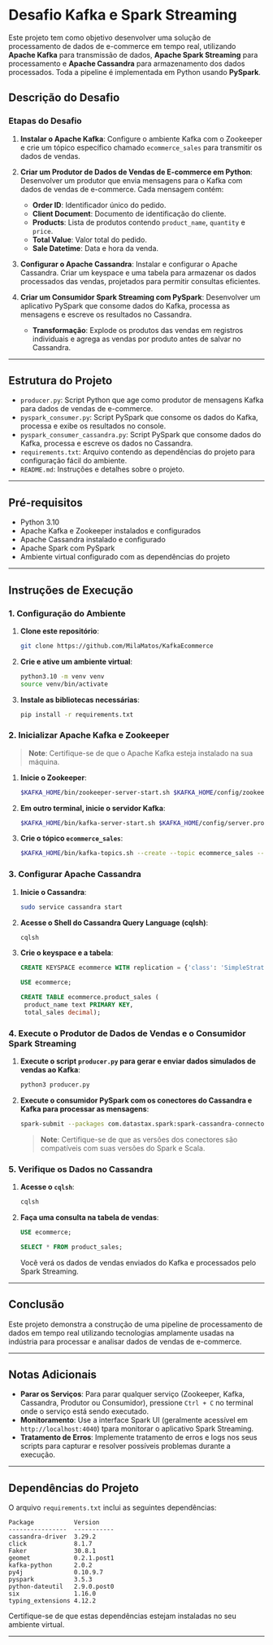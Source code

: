 # Desafio Kafka e Spark Streaming

Este projeto tem como objetivo desenvolver uma solução de processamento de dados de e-commerce em tempo real, utilizando **Apache Kafka** para transmissão de dados, **Apache Spark Streaming** para processamento e **Apache Cassandra** para armazenamento dos dados processados. Toda a pipeline é implementada em Python usando **PySpark**.

## Descrição do Desafio

### Etapas do Desafio

1. **Instalar o Apache Kafka**: Configure o ambiente Kafka com o Zookeeper e crie um tópico específico chamado `ecommerce_sales` para transmitir os dados de vendas.

2. **Criar um Produtor de Dados de Vendas de E-commerce em Python**: Desenvolver um produtor que envia mensagens para o Kafka com dados de vendas de e-commerce. Cada mensagem contém:
   - **Order ID**: Identificador único do pedido.
   - **Client Document**: Documento de identificação do cliente.
   - **Products**: Lista de produtos contendo `product_name`, `quantity` e `price`.
   - **Total Value**: Valor total do pedido.
   - **Sale Datetime**: Data e hora da venda.

3. **Configurar o Apache Cassandra**: Instalar e configurar o Apache Cassandra. Criar um keyspace e uma tabela para armazenar os dados processados das vendas, projetados para permitir consultas eficientes.

4. **Criar um Consumidor Spark Streaming com PySpark**: Desenvolver um aplicativo PySpark que consome dados do Kafka, processa as mensagens e escreve os resultados no Cassandra. 
   - **Transformação**: Explode os produtos das vendas em registros individuais e agrega as vendas por produto antes de salvar no Cassandra.

---

## Estrutura do Projeto

- `producer.py`: Script Python que age como produtor de mensagens Kafka para dados de vendas de e-commerce.
- `pyspark_consumer.py`: Script PySpark que consome os dados do Kafka, processa e exibe os resultados no console.
- `pyspark_consumer_cassandra.py`: Script PySpark que consome dados do Kafka, processa e escreve os dados no Cassandra.
- `requirements.txt`: Arquivo contendo as dependências do projeto para configuração fácil do ambiente.
- `README.md`: Instruções e detalhes sobre o projeto.

---

## Pré-requisitos

- Python 3.10
- Apache Kafka e Zookeeper instalados e configurados
- Apache Cassandra instalado e configurado
- Apache Spark com PySpark
- Ambiente virtual configurado com as dependências do projeto

---

## Instruções de Execução

### 1. Configuração do Ambiente

1. **Clone este repositório**:
   ```bash
   git clone https://github.com/MilaMatos/KafkaEcommerce
   ```
2. **Crie e ative um ambiente virtual**:
   ```bash
   python3.10 -m venv venv
   source venv/bin/activate
   ```
3. **Instale as bibliotecas necessárias**:
   ```bash
   pip install -r requirements.txt
   ```

### 2. Inicializar Apache Kafka e Zookeeper

> **Note**: Certifique-se de que o Apache Kafka esteja instalado na sua máquina.

1. **Inicie o Zookeeper**:
   ```bash
   $KAFKA_HOME/bin/zookeeper-server-start.sh $KAFKA_HOME/config/zookeeper.properties
   ```
2. **Em outro terminal, inicie o servidor Kafka**:
   ```bash
   $KAFKA_HOME/bin/kafka-server-start.sh $KAFKA_HOME/config/server.properties
   ```
3. **Crie o tópico `ecommerce_sales`**:
   ```bash
   $KAFKA_HOME/bin/kafka-topics.sh --create --topic ecommerce_sales --bootstrap-server localhost:9092 --partitions 1 --replication-factor 1
   ```

### 3. Configurar Apache Cassandra

1. **Inicie o Cassandra**:
   ```bash
   sudo service cassandra start
   ```
2. **Acesse o Shell do Cassandra Query Language (cqlsh)**:
   ```bash
   cqlsh
   ```
3. **Crie o keyspace e a tabela**:
   ```sql
   CREATE KEYSPACE ecommerce WITH replication = {'class': 'SimpleStrategy', 'replication_factor': 1};

   USE ecommerce;

   CREATE TABLE ecommerce.product_sales (
    product_name text PRIMARY KEY,
    total_sales decimal);
   ```

### 4. Execute o Produtor de Dados de Vendas e o Consumidor Spark Streaming

1. **Execute o script  `producer.py` para gerar e enviar dados simulados de vendas ao Kafka**:
   ```bash
   python3 producer.py
   ```
2. **Execute o consumidor PySpark com os conectores do Cassandra e Kafka para processar as mensagens**:
   ```bash
   spark-submit --packages com.datastax.spark:spark-cassandra-connector_2.12:3.5.0,org.apache.spark:spark-sql-kafka-0-10_2.12:3.5.0 pyspark_consumer_cassandra.py
   ```
   > **Note**: Certifique-se de que as versões dos conectores são compatíveis com suas versões do Spark e Scala.

### 5. Verifique os Dados no Cassandra

1. **Acesse o `cqlsh`**:
   ```bash
   cqlsh
   ```
2. **Faça uma consulta na tabela de vendas**:
   ```sql
   USE ecommerce;

   SELECT * FROM product_sales;
   ```
   Você verá os dados de vendas enviados do Kafka e processados pelo Spark Streaming.

---

## Conclusão

Este projeto demonstra a construção de uma pipeline de processamento de dados em tempo real utilizando tecnologias amplamente usadas na indústria para processar e analisar dados de vendas de e-commerce.

---

## Notas Adicionais

- **Parar os Serviços**: Para parar qualquer serviço (Zookeeper, Kafka, Cassandra, Produtor ou Consumidor), pressione `Ctrl + C` no terminal onde o serviço está sendo executado.
- **Monitoramento**: Use a interface Spark UI (geralmente acessível em `http://localhost:4040`) tpara monitorar o aplicativo Spark Streaming.
- **Tratamento de Erros**: Implemente tratamento de erros e logs nos seus scripts para capturar e resolver possíveis problemas durante a execução.

---

## Dependências do Projeto  

O arquivo `requirements.txt` inclui as seguintes dependências:

```
Package           Version
----------------  -----------
cassandra-driver  3.29.2
click             8.1.7
Faker             30.8.1
geomet            0.2.1.post1
kafka-python      2.0.2
py4j              0.10.9.7
pyspark           3.5.3
python-dateutil   2.9.0.post0
six               1.16.0
typing_extensions 4.12.2
```

Certifique-se de que estas dependências estejam instaladas no seu ambiente virtual.

---

